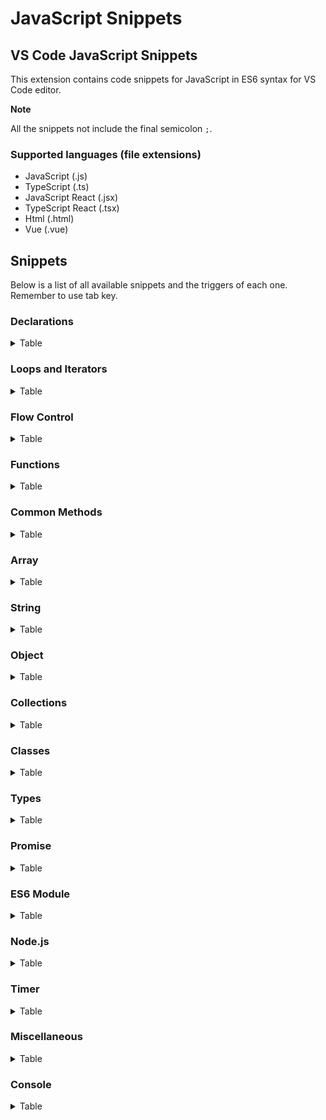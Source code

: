 # JavaScript Snippets

## VS Code JavaScript Snippets

This extension contains code snippets for JavaScript in ES6 syntax for VS Code editor.

**Note**

All the snippets not include the final semicolon `;`.

### Supported languages (file extensions)

- JavaScript (.js)
- TypeScript (.ts)
- JavaScript React (.jsx)
- TypeScript React (.tsx)
- Html (.html)
- Vue (.vue)

## Snippets

Below is a list of all available snippets and the triggers of each one. Remember to use tab key.

### Declarations

<details>
<summary>Table</summary>

| Trigger | Content      |
| ------- | ------------ |
| `emp`   | `empty`      |
| `ret`   | `return`     |
| `thr`   | `throw`      |
| `yie`   | `yield`      |
| `kv`    | `key: value` |

</details>

### Loops and Iterators

<details>
<summary>Table</summary>

| Trigger | Content                         |
| ------- | ------------------------------- |
| `do`    | `do {} while ()`                |
| `fori`  | `for (const item in object) {}` |
| `foro`  | `for (const i of object) {}`    |
| `fore`  | `forEach(() => {})`             |

</details>

### Flow Control

<details>
<summary>Table</summary>

| Trigger | Content                         |
| ------- | ------------------------------- |
| `if`    | `if () statement`               |
| `els`   | `else {}`                       |
| `ife`   | `if () {} else {}`              |
| `eli`   | `else if () {}`                 |
| `ter`   | `? :`                           |
| `try`   | `try {} catch () {}`            |
| `tryc`  | `catch () {}`                   |
| `tryf`  | `finally {}`                    |
| `trycf` | `try {} catch () {} finally {}` |

</details>

### Functions

<details>
<summary>Table</summary>

| Trigger | Content                   |
| ------- | ------------------------- |
| `func`  | `function name(args) {}`  |
| `af`    | `() => {}`                |
| `iife`  | `(() => {})()`            |
| `afn`   | `const name = () => {}`   |
| `funcg` | `function* name(args) {}` |

</details>

### Common Methods

<details>
<summary>Table</summary>

| Trigger  | Content         |
| -------- | --------------- |
| `concat` | `concat()`      |
| `inc`    | `includes()`    |
| `io`     | `indexOf()`     |
| `la`     | `lastIndexOf()` |
| `sl`     | `slice()`       |
| `tos`    | `toString()`    |

</details>

### Array

<details>
<summary>Table</summary>

| Trigger | Content                 |
| ------- | ----------------------- |
| `from`  | `Array.from()`          |
| `isa`   | `Array.isArray()`       |
| `of`    | `Array.of()`            |
| `cw`    | `copyWithin()`          |
| `eve`   | `every()`               |
| `fi`    | `fill()`                |
| `filt`  | `filter()`              |
| `find`  | `find()`                |
| `findi` | `findIndex()`           |
| `flat`  | `flat()`                |
| `flatm` | `flatMap(() => {})`     |
| `jo`    | `join()`                |
| `map`   | `map(() => {})`         |
| `po`    | `pop()`                 |
| `pu`    | `push()`                |
| `red`   | `reduce(() => {})`      |
| `redr`  | `reduceRight(() => {})` |
| `rev`   | `reverse()`             |
| `shi`   | `shift()`               |
| `som`   | `some(() => {})`        |
| `sor`   | `sort(() => {})`        |
| `sp`    | `splice()`              |
| `tls`   | `toLocaleString()`      |
| `un`    | `unshift()`             |

</details>

### String

<details>
<summary>Table</summary>

| Trigger      | Content                  |
| ------------ | ------------------------ |
| `fromch`     | `String.fromCharCode()`  |
| `fromco`     | `String.fromCodePoint()` |
| `raw`        | `String.raw()`           |
| `chara`      | `charAt()`               |
| `charc`      | `charCodeAt()`           |
| `codep`      | `codePointAt()`          |
| `endsw`      | `endsWith()`             |
| `localec`    | `localeCompare()`        |
| `match`      | `match()`                |
| `matcha`     | `matchAll()`             |
| `norm`       | `normalize()`            |
| `pade`       | `padEnd()`               |
| `pads`       | `padStart()`             |
| `repe`       | `repeat()`               |
| `repl`       | `replace()`              |
| `replaceall` | `replaceAll()`           |
| `sear`       | `search()`               |
| `split`      | `split()`                |
| `startsw`    | `startsWith()`           |
| `subs`       | `substring()`            |
| `tll`        | `toLocaleLowerCase()`    |
| `tlu`        | `toLocaleUpperCase()`    |
| `tlc`        | `toLowerCase()`          |
| `tou`        | `toUpperCase()`          |
| `trim`       | `trim()`                 |
| `trime`      | `trimEnd()`              |
| `trims`      | `trimStart()`            |
| `valueof`    | `valueOf()`              |

</details>

### Object

<details>
<summary>Table</summary>

| Trigger   | Content                              |
| --------- | ------------------------------------ |
| `ass`     | `Object.assign()`                    |
| `crea`    | `Object.create()`                    |
| `dp`      | `Object.defineProperties()`          |
| `dp`      | `Object.defineProperty()`            |
| `entri`   | `Object.entries()`                   |
| `free`    | `Object.freeze()`                    |
| `frome`   | `Object.fromEntries()`               |
| `gopd`    | `Object.getOwnPropertyDescriptor()`  |
| `gopd`    | `Object.getOwnPropertyDescriptors()` |
| `gopn`    | `Object.getOwnPropertyNames()`       |
| `gops`    | `Object.getOwnPropertySymbols()`     |
| `gpo`     | `Object.getPrototypeOf()`            |
| `is`      | `Object.is()`                        |
| `ise`     | `Object.isExtensible()`              |
| `isf`     | `Object.isFrozen()`                  |
| `iss`     | `Object.isSealed()`                  |
| `keys`    | `Object.keys()`                      |
| `pe`      | `Object.preventExtensions()`         |
| `seal`    | `Object.seal()`                      |
| `setp`    | `Object.setPrototypeOf()`            |
| `values`  | `Object.values()`                    |
| `haso`    | `hasOwnProperty()`                   |
| `isp`     | `isPrototypeOf()`                    |
| `pi`      | `propertyIsEnumerable()`             |
| `tls`     | `toLocaleString()`                   |
| `valueof` | `valueOf()`                          |

</details>

### Collections

<details>
<summary>Table</summary>

| Trigger  | Content    |
| -------- | ---------- |
| `clear`  | `clear()`  |
| `delete` | `delete()` |
| `has`    | `has()`    |
| `add`    | `add()`    |
| `get`    | `get()`    |
| `set`    | `set()`    |

</details>

### Classes

<details>
<summary>Table</summary>

| Trigger | Content                                                 |
| ------- | ------------------------------------------------------- |
| `class` | `class name { constructor() {} }`                       |
| `cs`    | `constructor() { }`                                     |
| `ext`   | `class name extends base { constructor() { super() } }` |
| `ss`    | `static name = value`                                   |
| `sm`    | `static name() {}`                                      |
| `pt`    | `Class.prototype.method = function() {}`                |
| `gett`  | `get property() {}`                                     |
| `sett`  | `set property(value) {}`                                |

</details>

### Types

<details>
<summary>Table</summary>

| Trigger | Content                         |
| ------- | ------------------------------- |
| typ     | `typeof source === 'undefined'` |
| ins     | `instanceof Object`             |

</details>

### Promise

<details>
<summary>Table</summary>

| Trigger    | Content                                       |
| ---------- | --------------------------------------------- |
| `retp`     | `return new Promise((resolve, reject) => {})` |
| `pro`      | `new Promise((resolve, reject) => {})`        |
| `prot`     | `promise.then(() => {})`                      |
| `proc`     | `promise.catch(() => {})`                     |
| `prof`     | `promise.finally(() => {})`                   |
| `proall`   | `Promise.all()`                               |
| `prorace`  | `Promise.race()`                              |
| `proallls` | `Promise.allSettled()`                        |
| `proany`   | `Promise.any()`                               |
| `rej`      | `promise.reject()`                            |
| `res`      | `promise.resolve()`                           |
| `asy`      | `async`                                       |
| `aw`       | `await`                                       |

</details>

### ES6 Module

<details>
<summary>Table</summary>

| Trigger | Content                        |
| ------- | ------------------------------ |
| `exp`   | `export member`                |
| `expd`  | `export default member`        |
| `expf`  | `export const name = () => {}` |
| `imp`   | `import \* from 'module'`      |
| `impd`  | `import { \* } from 'module'`  |

</details>

### Node.js

<details>
<summary>Table</summary>

| Trigger | Content                 |
| ------- | ----------------------- |
| `me`    | `module.exports = name` |
| `meo`   | `module.exports = {}`   |
| `req`   | `require('module')`     |
| `ctx`   | `(ctx, next) => {}`     |

</details>

### Timer

<details>
<summary>Table</summary>

| Trigger | Content                        |
| ------- | ------------------------------ |
| `sett`  | `setTimeout(() => {}, delay)`  |
| `seti`  | `setInterval(() => {}, delay)` |
| `setim` | `setImmediate(() => {})`       |
| `nt`    | `process.nextTick(() => {})`   |

</details>

### Miscellaneous

<details>
<summary>Table</summary>

| Trigger | Content        |
| ------- | -------------- |
| `us`    | `'use strict'` |

</details>

### Console

<details>
<summary>Table</summary>

| Trigger | Content                       |
| ------- | ----------------------------- |
| `log`   | `console.log()`               |
| `err`   | `console.error('Error: ', e)` |
| `warn`  | `console.warn()`              |
| `dir`   | `console.dir()`               |

</details>
